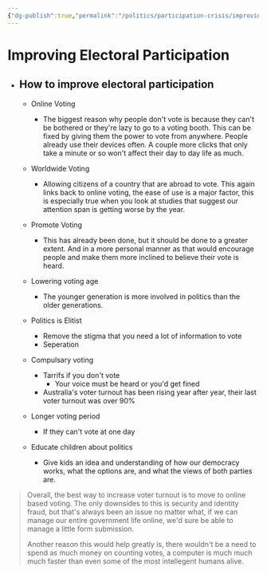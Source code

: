```yaml
---
{"dg-publish":true,"permalink":"/politics/participation-crisis/improving-electoral-participation/","dgHomeLink":true,"dgPassFrontmatter":false}
---
```


# Improving Electoral Participation

- ## How to improve electoral participation
	- Online Voting
		- The biggest reason why people don't vote is because they can't be bothered or they're lazy to go to a voting booth. This can be fixed by giving them the power to vote from anywhere. People already use their devices often. A couple more clicks that only take a minute or so won't affect their day to day life as much.
	
	- Worldwide Voting
		- Allowing citizens of a country that are abroad to vote. This again links back to online voting, the ease of use is a major factor, this is especially true when you look at studies that suggest our attention span is getting worse by the year.
	
	- Promote Voting
		- This has already been done, but it should be done to a greater extent. And in a more personal manner as that would encourage people and make them more inclined to believe their vote is heard.
	
	- Lowering voting age
		- The younger generation is more involved in politics than the older generations.
	
	- Politics is Elitist
		- Remove the stigma that you need a lot of information to vote
		- Seperation 
	
	- Compulsary voting
		- Tarrifs if you don't vote
			- Your voice must be heard or you'd get fined
		- Australia's voter turnout has been rising year after year, their last voter turnout was over 90%
	
	- Longer voting period
		- If they can't vote at one day 
	
	- Educate children about politics
		- Give kids an idea and understanding of how our democracy works, what the options are, and what the views of both parties are.

> Overall, the best way to increase voter turnout is to move to online based voting. The only downsides to this is security and identity fraud, but that's always been an issue no matter what, if we can manage our entire government life online, we'd sure be able to manage a little form submission.
> 
> Another reason this would help greatly is, there wouldn't be a need to spend as much money on counting votes, a computer is much much much faster than even some of the most intellegent humans alive.